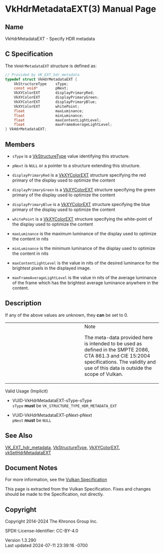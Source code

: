 # VkHdrMetadataEXT(3) Manual Page

## Name

VkHdrMetadataEXT - Specify HDR metadata



## <a href="#_c_specification" class="anchor"></a>C Specification

The `VkHdrMetadataEXT` structure is defined as:

``` c
// Provided by VK_EXT_hdr_metadata
typedef struct VkHdrMetadataEXT {
    VkStructureType    sType;
    const void*        pNext;
    VkXYColorEXT       displayPrimaryRed;
    VkXYColorEXT       displayPrimaryGreen;
    VkXYColorEXT       displayPrimaryBlue;
    VkXYColorEXT       whitePoint;
    float              maxLuminance;
    float              minLuminance;
    float              maxContentLightLevel;
    float              maxFrameAverageLightLevel;
} VkHdrMetadataEXT;
```

## <a href="#_members" class="anchor"></a>Members

- `sType` is a [VkStructureType](https://registry.khronos.org/vulkan/specs/1.3-extensions/man/html/VkStructureType.html) value identifying
  this structure.

- `pNext` is `NULL` or a pointer to a structure extending this
  structure.

- `displayPrimaryRed` is a [VkXYColorEXT](https://registry.khronos.org/vulkan/specs/1.3-extensions/man/html/VkXYColorEXT.html) structure
  specifying the red primary of the display used to optimize the content

- `displayPrimaryGreen` is a [VkXYColorEXT](https://registry.khronos.org/vulkan/specs/1.3-extensions/man/html/VkXYColorEXT.html) structure
  specifying the green primary of the display used to optimize the
  content

- `displayPrimaryBlue` is a [VkXYColorEXT](https://registry.khronos.org/vulkan/specs/1.3-extensions/man/html/VkXYColorEXT.html) structure
  specifying the blue primary of the display used to optimize the
  content

- `whitePoint` is a [VkXYColorEXT](https://registry.khronos.org/vulkan/specs/1.3-extensions/man/html/VkXYColorEXT.html) structure
  specifying the white-point of the display used to optimize the content

- `maxLuminance` is the maximum luminance of the display used to
  optimize the content in nits

- `minLuminance` is the minimum luminance of the display used to
  optimize the content in nits

- `maxContentLightLevel` is the value in nits of the desired luminance
  for the brightest pixels in the displayed image.

- `maxFrameAverageLightLevel` is the value in nits of the average
  luminance of the frame which has the brightest average luminance
  anywhere in the content.

## <a href="#_description" class="anchor"></a>Description

If any of the above values are unknown, they **can** be set to 0.

<table>
<colgroup>
<col style="width: 50%" />
<col style="width: 50%" />
</colgroup>
<tbody>
<tr>
<td class="icon"><em></em></td>
<td class="content">Note
<p>The meta-data provided here is intended to be used as defined in the
SMPTE 2086, CTA 861.3 and CIE 15:2004 specifications. The validity and
use of this data is outside the scope of Vulkan.</p></td>
</tr>
</tbody>
</table>

Valid Usage (Implicit)

- <a href="#VUID-VkHdrMetadataEXT-sType-sType"
  id="VUID-VkHdrMetadataEXT-sType-sType"></a>
  VUID-VkHdrMetadataEXT-sType-sType  
  `sType` **must** be `VK_STRUCTURE_TYPE_HDR_METADATA_EXT`

- <a href="#VUID-VkHdrMetadataEXT-pNext-pNext"
  id="VUID-VkHdrMetadataEXT-pNext-pNext"></a>
  VUID-VkHdrMetadataEXT-pNext-pNext  
  `pNext` **must** be `NULL`

## <a href="#_see_also" class="anchor"></a>See Also

[VK_EXT_hdr_metadata](https://registry.khronos.org/vulkan/specs/1.3-extensions/man/html/VK_EXT_hdr_metadata.html),
[VkStructureType](https://registry.khronos.org/vulkan/specs/1.3-extensions/man/html/VkStructureType.html),
[VkXYColorEXT](https://registry.khronos.org/vulkan/specs/1.3-extensions/man/html/VkXYColorEXT.html),
[vkSetHdrMetadataEXT](https://registry.khronos.org/vulkan/specs/1.3-extensions/man/html/vkSetHdrMetadataEXT.html)

## <a href="#_document_notes" class="anchor"></a>Document Notes

For more information, see the <a
href="https://registry.khronos.org/vulkan/specs/1.3-extensions/html/vkspec.html#VkHdrMetadataEXT"
target="_blank" rel="noopener">Vulkan Specification</a>

This page is extracted from the Vulkan Specification. Fixes and changes
should be made to the Specification, not directly.

## <a href="#_copyright" class="anchor"></a>Copyright

Copyright 2014-2024 The Khronos Group Inc.

SPDX-License-Identifier: CC-BY-4.0

Version 1.3.290  
Last updated 2024-07-11 23:39:16 -0700
